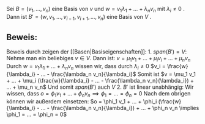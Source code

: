 Sei $B = (v_1, ..., v_n)$ eine Basis von $v$ und $w = v_1 \lambda_1 + ... + \lambda_n v_n$ mit $\lambda_i \neq 0$ . Dann ist $B' = (w, v_1, ..., v_{i - 1}, v_{i + 1}, ..., v_n)$ eine Basis von $V$ .

## Beweis:
Beweis durch zeigen der [[Basen|Basiseigenschaften]]:
	1. $span(B') = V$:
	Nehme man ein beliebiges $v \in V$. Dann ist:
	$v = \mu_1 v_1 + ... + \mu_i v_i + ... + \mu_n v_n$ 
	Durch $w = v_1 \lambda_1 + ... + \lambda_n v_n$  wissen wir, dass durch $\lambda_i \neq 0$ 
	$v_i = \frac{w}{\lambda_i} - ... - \frac{\lambda_n v_n}{\lambda_i}$ 
	Somit ist $v = \mu_1 v_1 + ... + \mu_i (\frac{w}{\lambda_i} - ... - \frac{\lambda_n v_n}{\lambda_i}) + ... + \mu_n v_n$ 
	Und somit $span(B')$ auch $V$
	2. $B'$ ist linear unabhängig:
	Wir wissen, dass $o = \phi_1 v_1 + ... + \phi_n v_n \implies \phi_1 = ... = \phi_n = 0$ 
	Nach dem obrigen können wir außerdem einsetzen:
	$o = \phi_1 v_1 + ...  + \phi_i (\frac{w}{\lambda_i} - ... - \frac{\lambda_n v_n}{\lambda_i}) + ... + \phi_n v_n \implies \phi_1 = ... = \phi_n = 0$ 
	
